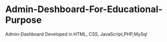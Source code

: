 # Admin-Deshboard-For-Educational-Purpose
Admin-Dashboard Developed in HTML, CSS, JavaScript,PHP,MySql
